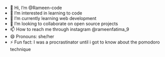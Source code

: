 - 👋 Hi, I’m @Rameen-code
- 👀 I’m interested in learning to code
- 🌱 I’m currently learning web development
- 💞️ I’m looking to collaborate on open source projects
- 📫 How to reach me through instagram @rameenfatima_9
- 😄 Pronouns: she/her
- ⚡ Fun fact: I was a procrastinator until i got to know about the pomodoro technique

<!HI
Rameen-code/Rameen-code is a ✨ special ✨ repository because its `README.md` (this file) appears on your GitHub profile.
You can click the Preview link to take a look at your changes.
--->
